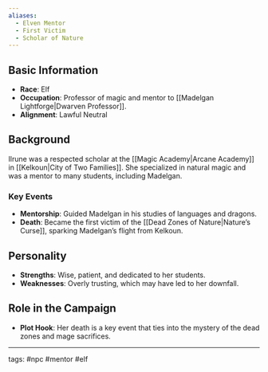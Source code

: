 ```yaml
---
aliases:
  - Elven Mentor
  - First Victim
  - Scholar of Nature
---
```


## Basic Information
- **Race**: Elf
- **Occupation**: Professor of magic and mentor to [[Madelgan Lightforge|Dwarven Professor]].
- **Alignment**: Lawful Neutral

## Background
Ilrune was a respected scholar at the [[Magic Academy|Arcane Academy]] in [[Kelkoun|City of Two Families]]. She specialized in natural magic and was a mentor to many students, including Madelgan.

### Key Events
- **Mentorship**: Guided Madelgan in his studies of languages and dragons.
- **Death**: Became the first victim of the [[Dead Zones of Nature|Nature’s Curse]], sparking Madelgan’s flight from Kelkoun.

## Personality
- **Strengths**: Wise, patient, and dedicated to her students.
- **Weaknesses**: Overly trusting, which may have led to her downfall.

## Role in the Campaign
- **Plot Hook**: Her death is a key event that ties into the mystery of the dead zones and mage sacrifices.

---
tags: #npc #mentor #elf